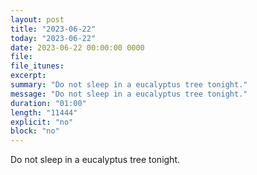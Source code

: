 ```yaml
---
layout: post
title: "2023-06-22"
today: "2023-06-22"
date: 2023-06-22 00:00:00 0000
file:
file_itunes:
excerpt:
summary: "Do not sleep in a eucalyptus tree tonight."
message: "Do not sleep in a eucalyptus tree tonight."
duration: "01:00"
length: "11444"
explicit: "no"
block: "no"
---
```

Do not sleep in a eucalyptus tree tonight.

